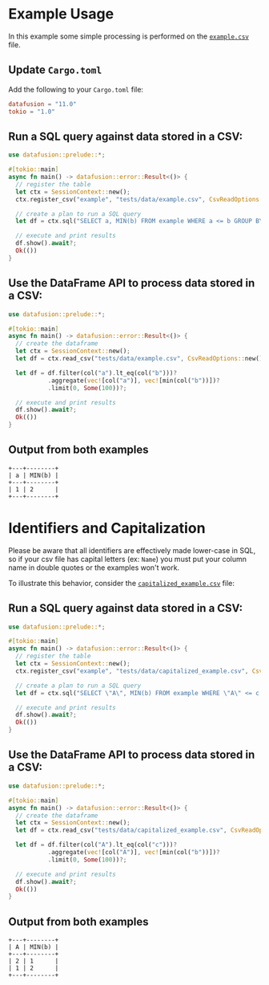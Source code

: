<!---
  Licensed to the Apache Software Foundation (ASF) under one
  or more contributor license agreements.  See the NOTICE file
  distributed with this work for additional information
  regarding copyright ownership.  The ASF licenses this file
  to you under the Apache License, Version 2.0 (the
  "License"); you may not use this file except in compliance
  with the License.  You may obtain a copy of the License at

    http://www.apache.org/licenses/LICENSE-2.0

  Unless required by applicable law or agreed to in writing,
  software distributed under the License is distributed on an
  "AS IS" BASIS, WITHOUT WARRANTIES OR CONDITIONS OF ANY
  KIND, either express or implied.  See the License for the
  specific language governing permissions and limitations
  under the License.
-->

# Example Usage

In this example some simple processing is performed on the [`example.csv`](../../../datafusion/core/tests/data/example.csv) file.

## Update `Cargo.toml`

Add the following to your `Cargo.toml` file:

```toml
datafusion = "11.0"
tokio = "1.0"
```

## Run a SQL query against data stored in a CSV:

```rust
use datafusion::prelude::*;

#[tokio::main]
async fn main() -> datafusion::error::Result<()> {
  // register the table
  let ctx = SessionContext::new();
  ctx.register_csv("example", "tests/data/example.csv", CsvReadOptions::new()).await?;

  // create a plan to run a SQL query
  let df = ctx.sql("SELECT a, MIN(b) FROM example WHERE a <= b GROUP BY a LIMIT 100").await?;

  // execute and print results
  df.show().await?;
  Ok(())
}
```

## Use the DataFrame API to process data stored in a CSV:

```rust
use datafusion::prelude::*;

#[tokio::main]
async fn main() -> datafusion::error::Result<()> {
  // create the dataframe
  let ctx = SessionContext::new();
  let df = ctx.read_csv("tests/data/example.csv", CsvReadOptions::new()).await?;

  let df = df.filter(col("a").lt_eq(col("b")))?
           .aggregate(vec![col("a")], vec![min(col("b"))])?
           .limit(0, Some(100))?;

  // execute and print results
  df.show().await?;
  Ok(())
}
```

## Output from both examples

```text
+---+--------+
| a | MIN(b) |
+---+--------+
| 1 | 2      |
+---+--------+
```

# Identifiers and Capitalization

Please be aware that all identifiers are effectively made lower-case in SQL, so if your csv file has capital letters (ex: `Name`) you must put your column name in double quotes or the examples won't work.

To illustrate this behavior, consider the [`capitalized_example.csv`](../../../datafusion/core/tests/data/capitalized_example.csv) file:

## Run a SQL query against data stored in a CSV:

```rust
use datafusion::prelude::*;

#[tokio::main]
async fn main() -> datafusion::error::Result<()> {
  // register the table
  let ctx = SessionContext::new();
  ctx.register_csv("example", "tests/data/capitalized_example.csv", CsvReadOptions::new()).await?;

  // create a plan to run a SQL query
  let df = ctx.sql("SELECT \"A\", MIN(b) FROM example WHERE \"A\" <= c GROUP BY \"A\" LIMIT 100").await?;

  // execute and print results
  df.show().await?;
  Ok(())
}
```

## Use the DataFrame API to process data stored in a CSV:

```rust
use datafusion::prelude::*;

#[tokio::main]
async fn main() -> datafusion::error::Result<()> {
  // create the dataframe
  let ctx = SessionContext::new();
  let df = ctx.read_csv("tests/data/capitalized_example.csv", CsvReadOptions::new()).await?;

  let df = df.filter(col("A").lt_eq(col("c")))?
           .aggregate(vec![col("A")], vec![min(col("b"))])?
           .limit(0, Some(100))?;

  // execute and print results
  df.show().await?;
  Ok(())
}
```

## Output from both examples

```text
+---+--------+
| A | MIN(b) |
+---+--------+
| 2 | 1      |
| 1 | 2      |
+---+--------+
```
